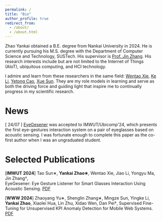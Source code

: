 ```yaml
---
permalink: /
title: "Bio"
author_profile: true
redirect_from: 
  - /about/
  - /about.html
---
```


Zhao Yankai obtained a B.E. degree from Nankai University in 2024. He is currently pursuing his M.S. degree with the Department of Computer Science and Technology, SUSTech. His supervisor is [Prof. Jin Zhang](https://jinzhang-sustech.github.io). His research interests include but are not limited to the Internet of Things (AIoT), ubiquitous computing, and HCI technology.


I admire and learn from these researchers in the same field: [Wentao Xie](https://cse.hkust.edu.hk/admin/people/faculty/profile/wentaox#), [Ke Li](https://keli97.github.io/), [Yetong Cao](https://yetongcao.github.io/), [Xue Sun](https://dl.acm.org/profile/99660537281). They are my role models in learning and serve as both the driving force and guiding light that inspire me to continually progress in my scientific research.

News
======
[ 24/07 ] [EyeGesener](https://dl.acm.org/doi/10.1145/3678541) was accepted to IMWUT/Ubicomp'24, which presents the first eye-gestures interaction system on a pair of eyeglasses based on acoustic sensing. I was fortunate enough to complete this paper as the co-first author when I was an ungraduated student.

Selected Publications
======
[__IMWUT 2024__] Tao Sun∗, __Yankai Zhao∗__, Wentao Xie, Jiao Li, Yongyu Ma, Jin Zhang†,  
EyeGesener: Eye Gesture Listener for Smart Glasses Interaction Using Acoustic Sensing. [PDF](https://dl.acm.org/doi/10.1145/3678541)


[__WWW 2024__] Zhaoyang Yu∗, Shenglin Zhang∗, Mingze Sun, Yingke Li, __Yankai Zhao__, Xiaolei Hua, Lin Zhu, Xidao Wen, Dan Pei†, 
Supervised Fine-Tuning for Unsupervised KPI Anomaly Detection for Mobile Web Systems. [PDF](https://dl.acm.org/doi/pdf/10.1145/3589334.3645392)


<!-- Site-wide configuration
------
The main configuration file for the site is in the base directory in [_config.yml](https://github.com/academicpages/academicpages.github.io/blob/master/_config.yml), which defines the content in the sidebars and other site-wide features. You will need to replace the default variables with ones about yourself and your site's github repository. The configuration file for the top menu is in [_data/navigation.yml](https://github.com/academicpages/academicpages.github.io/blob/master/_data/navigation.yml). For example, if you don't have a portfolio or blog posts, you can remove those items from that navigation.yml file to remove them from the header. 

Create content & metadata
------
For site content, there is one markdown file for each type of content, which are stored in directories like _publications, _talks, _posts, _teaching, or _pages. For example, each talk is a markdown file in the [_talks directory](https://github.com/academicpages/academicpages.github.io/tree/master/_talks). At the top of each markdown file is structured data in YAML about the talk, which the theme will parse to do lots of cool stuff. The same structured data about a talk is used to generate the list of talks on the [Talks page](https://academicpages.github.io/talks), each [individual page](https://academicpages.github.io/talks/2012-03-01-talk-1) for specific talks, the talks section for the [CV page](https://academicpages.github.io/cv), and the [map of places you've given a talk](https://academicpages.github.io/talkmap.html) (if you run this [python file](https://github.com/academicpages/academicpages.github.io/blob/master/talkmap.py) or [Jupyter notebook](https://github.com/academicpages/academicpages.github.io/blob/master/talkmap.ipynb), which creates the HTML for the map based on the contents of the _talks directory).

**Markdown generator**

I have also created [a set of Jupyter notebooks](https://github.com/academicpages/academicpages.github.io/tree/master/markdown_generator
) that converts a CSV containing structured data about talks or presentations into individual markdown files that will be properly formatted for the Academic Pages template. The sample CSVs in that directory are the ones I used to create my own personal website at stuartgeiger.com. My usual workflow is that I keep a spreadsheet of my publications and talks, then run the code in these notebooks to generate the markdown files, then commit and push them to the GitHub repository.

How to edit your site's GitHub repository
------
Many people use a git client to create files on their local computer and then push them to GitHub's servers. If you are not familiar with git, you can directly edit these configuration and markdown files directly in the github.com interface. Navigate to a file (like [this one](https://github.com/academicpages/academicpages.github.io/blob/master/_talks/2012-03-01-talk-1.md) and click the pencil icon in the top right of the content preview (to the right of the "Raw | Blame | History" buttons). You can delete a file by clicking the trashcan icon to the right of the pencil icon. You can also create new files or upload files by navigating to a directory and clicking the "Create new file" or "Upload files" buttons. 

Example: editing a markdown file for a talk
![Editing a markdown file for a talk](/images/editing-talk.png)

For more info
------
More info about configuring Academic Pages can be found in [the guide](https://academicpages.github.io/markdown/). The [guides for the Minimal Mistakes theme](https://mmistakes.github.io/minimal-mistakes/docs/configuration/) (which this theme was forked from) might also be helpful. -->
